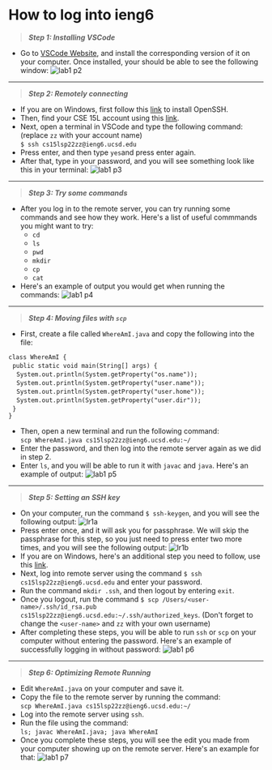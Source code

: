 # How to log into ieng6

> ***Step 1: Installing VSCode***
* Go to [VSCode Website](https://code.visualstudio.com), and install the corresponding version of it on your computer. Once installed, your should be able to see the following window:
![lab1 p2](https://user-images.githubusercontent.com/103284526/162543209-1327f18c-3aaa-4a4f-8c5b-afba968e666e.jpg)
---
> ***Step 2: Remotely connecting***
* If you are on Windows, first follow this [link](https://docs.microsoft.com/en-us/windows-server/administration/openssh/openssh_install_firstuse) to install OpenSSH.
* Then, find your CSE 15L account using this [link](https://sdacs.ucsd.edu/~icc/index.php).
* Next, open a terminal in VSCode and type the following command: (replace `zz` with your account name)  
    `$ ssh cs15lsp22zz@ieng6.ucsd.edu`
* Press enter, and then type `yes`and press enter again.
* After that, type in your password, and you will see something look like this in your terminal:
![lab1 p3](https://user-images.githubusercontent.com/103284526/162588310-1fb0e4cb-f7af-4578-a7b1-1aa315f17558.jpg)
---
> ***Step 3: Try some commands***
* After you log in to the remote server, you can try running some commands and see how they work. Here's a list of useful commmands you might want to try:
  - `cd`
  - `ls`
  - `pwd`
  - `mkdir`
  - `cp`
  - `cat`
* Here's an example of output you would get when running the commands:
![lab1 p4](https://user-images.githubusercontent.com/103284526/162588854-5c148fdb-394b-4b39-a7dd-d86b96e087bf.jpg)
---
> ***Step 4: Moving files with `scp`***
* First, create a file called `WhereAmI.java` and copy the following into the file:

`class WhereAmI {`  
  `public static void main(String[] args) {`  
    `System.out.println(System.getProperty("os.name"));`  
    `System.out.println(System.getProperty("user.name"));`  
    `System.out.println(System.getProperty("user.home"));`  
    `System.out.println(System.getProperty("user.dir"));`  
  `}`  
`}`  
* Then, open a new terminal and run the following command:  
`scp WhereAmI.java cs15lsp22zz@ieng6.ucsd.edu:~/`
* Enter the password, and then log into the remote server again as we did in step 2.
* Enter `ls`, and you will be able to run it with `javac` and `java`. Here's an example of output:
![lab1 p5](https://user-images.githubusercontent.com/103284526/162589674-1a86c0e2-f553-4bdf-abf6-915f1bfedd0a.jpg)
---
> ***Step 5: Setting an SSH key***
* On your computer, run the command `$ ssh-keygen`, and you will see the following output:
![lr1a](https://user-images.githubusercontent.com/103284526/162590148-99bd0648-4dc1-4553-9b48-a7602a72dcc2.jpg)
* Press enter once, and it will ask you for passphrase. We will skip the passphrase for this step, so you just need to press enter two more times, and you will see the following output:
![lr1b](https://user-images.githubusercontent.com/103284526/162590259-2cdadb98-00ca-4d0d-9224-5549976602cd.jpg)
* If you are on Windows, here's an additional step you need to follow, use this [link](https://docs.microsoft.com/en-us/windows-server/administration/openssh/openssh_keymanagement#user-key-generation).
* Next, log into remote server using the command `$ ssh cs15lsp22zz@ieng6.ucsd.edu` and enter your password.
* Run the command `mkdir .ssh`, and then logout by entering `exit`.
* Once you logout, run the command `$ scp /Users/<user-name>/.ssh/id_rsa.pub cs15lsp22zz@ieng6.ucsd.edu:~/.ssh/authorized_keys`. (Don't forget to change the `<user-name>` and `zz` with your own username)
* After completing these steps, you will be able to run `ssh` or `scp` on your computer without entering the password. Here's an example of successfully logging in without password:
![lab1 p6](https://user-images.githubusercontent.com/103284526/162590640-14ede2f5-5ca9-40d7-88d6-f2307ee6c855.jpg)
---
> ***Step 6: Optimizing Remote Running***
* Edit `WhereAmI.java` on your computer and save it.
* Copy the file to the remote server by running the command:  
  `scp WhereAmI.java cs15lsp22zz@ieng6.ucsd.edu:~/`
* Log into the remote server using `ssh`.
* Run the file using the command:  
  `ls; javac WhereAmI.java; java WhereAmI`
* Once you complete these steps, you will see the edit you made from your computer showing up on the remote server. Here's an example for that:
![lab1 p7](https://user-images.githubusercontent.com/103284526/162590941-3d806ca6-4086-4d1c-9065-2512b23a9816.jpg)
